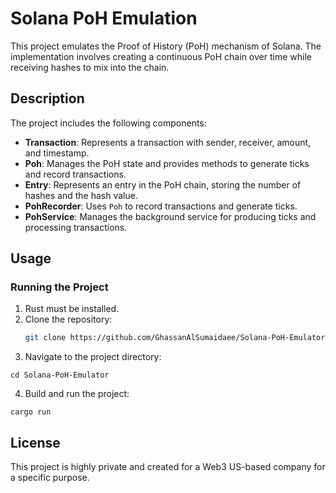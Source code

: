 # Solana PoH Emulation

This project emulates the Proof of History (PoH) mechanism of Solana. The implementation involves creating a continuous PoH chain over time while receiving hashes to mix into the chain.

## Description

The project includes the following components:
- **Transaction**: Represents a transaction with sender, receiver, amount, and timestamp.
- **Poh**: Manages the PoH state and provides methods to generate ticks and record transactions.
- **Entry**: Represents an entry in the PoH chain, storing the number of hashes and the hash value.
- **PohRecorder**: Uses `Poh` to record transactions and generate ticks.
- **PohService**: Manages the background service for producing ticks and processing transactions.

## Usage

### Running the Project

1. Rust must be installed.
2. Clone the repository:
   ```sh
   git clone https://github.com/GhassanAlSumaidaee/Solana-PoH-Emulator.git

3. Navigate to the project directory:
```
cd Solana-PoH-Emulator
```

4. Build and run the project:

```
cargo run
```
## License
This project is highly private and created for a Web3 US-based company for a specific purpose.
